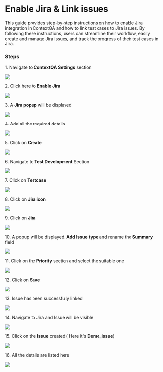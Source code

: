 # Enable Jira & Link issues

This guide provides step-by-step instructions on how to enable Jira integration in ContextQA and how to link test cases to Jira issues. By following these instructions, users can streamline their workflow, easily create and manage Jira issues, and track the progress of their test cases in Jira.

### Steps

1\. Navigate to **ContextQA Settings** section

![](https://ajeuwbhvhr.cloudimg.io/colony-recorder.s3.amazonaws.com/files/2024-03-06/d4c62c73-c6f5-4efb-8a17-02e1fd821b55/ascreenshot.jpeg?tl_px=0,66&br_px=1075,667&force_format=png&wat_scale=95&wat=1&wat_opacity=0.7&wat_gravity=northwest&wat_url=https://colony-recorder.s3.us-west-1.amazonaws.com/images/watermarks/FB923C_standard.png&wat_pad=-4,265)


2\. Click here to **Enable Jira**

![](https://ajeuwbhvhr.cloudimg.io/colony-recorder.s3.amazonaws.com/files/2024-03-06/fe90180a-d3b2-48be-9d63-59ddabeb97f3/ascreenshot.jpeg?tl_px=200,16&br_px=1275,617&force_format=png&wat_scale=95&wat=1&wat_opacity=0.7&wat_gravity=northwest&wat_url=https://colony-recorder.s3.us-west-1.amazonaws.com/images/watermarks/FB923C_standard.png&wat_pad=502,265)


3\. A **Jira popup** will be displayed

![](https://ajeuwbhvhr.cloudimg.io/colony-recorder.s3.amazonaws.com/files/2024-03-06/ace51b19-1371-4862-a5f0-3a697f25dcd7/ascreenshot.jpeg?tl_px=185,0&br_px=1260,600&force_format=png&wat_scale=95&wat=1&wat_opacity=0.7&wat_gravity=northwest&wat_url=https://colony-recorder.s3.us-west-1.amazonaws.com/images/watermarks/FB923C_standard.png&wat_pad=502,226)


4\. Add all the required details

![](https://ajeuwbhvhr.cloudimg.io/colony-recorder.s3.amazonaws.com/files/2024-03-19/07ef7fba-db1e-4b90-a35f-5346ce4fed22/user_cropped_screenshot.jpeg?tl_px=0,0&br_px=1719,912&force_format=png&width=1120.0&wat=1&wat_opacity=0.7&wat_gravity=northwest&wat_url=https://colony-recorder.s3.us-west-1.amazonaws.com/images/watermarks/FB923C_standard.png&wat_pad=494,176)


5\. Click on **Create**

![](https://ajeuwbhvhr.cloudimg.io/colony-recorder.s3.amazonaws.com/files/2024-03-19/de24071f-bdb8-4e22-9fa3-6f60382245ef/user_cropped_screenshot.jpeg?tl_px=200,0&br_px=1920,912&force_format=png&width=1120.0&wat=1&wat_opacity=0.7&wat_gravity=northwest&wat_url=https://colony-recorder.s3.us-west-1.amazonaws.com/images/watermarks/FB923C_standard.png&wat_pad=716,456)


6\. Navigate to **Test Development** Section

![](https://ajeuwbhvhr.cloudimg.io/colony-recorder.s3.amazonaws.com/files/2024-03-06/a6dd88f7-ddbd-4b89-877d-94403bca0694/ascreenshot.jpeg?tl_px=0,0&br_px=1376,769&force_format=png&width=1120.0&wat=1&wat_opacity=0.7&wat_gravity=northwest&wat_url=https://colony-recorder.s3.us-west-1.amazonaws.com/images/watermarks/FB923C_standard.png&wat_pad=-5,172)


7\. Click on **Testcase**

![](https://ajeuwbhvhr.cloudimg.io/colony-recorder.s3.amazonaws.com/files/2024-03-06/4ef85513-280e-4ccb-aca4-cd79cf639d4f/ascreenshot.jpeg?tl_px=0,0&br_px=1376,769&force_format=png&width=1120.0&wat=1&wat_opacity=0.7&wat_gravity=northwest&wat_url=https://colony-recorder.s3.us-west-1.amazonaws.com/images/watermarks/FB923C_standard.png&wat_pad=491,168)


8\. Click on **Jira icon**

![](https://ajeuwbhvhr.cloudimg.io/colony-recorder.s3.amazonaws.com/files/2024-03-06/20bdf870-79d1-43f8-bf96-b30bef639997/ascreenshot.jpeg?tl_px=0,0&br_px=1920,912&force_format=png&width=1120.0&wat=1&wat_opacity=0.7&wat_gravity=northwest&wat_url=https://colony-recorder.s3.us-west-1.amazonaws.com/images/watermarks/FB923C_standard.png&wat_pad=887,-15)


9\. Click on **Jira**

![](https://ajeuwbhvhr.cloudimg.io/colony-recorder.s3.amazonaws.com/files/2024-03-06/912f1ede-16b0-4653-969d-68a400671e2f/ascreenshot.jpeg?tl_px=0,0&br_px=1719,912&force_format=png&width=1120.0&wat=1&wat_opacity=0.7&wat_gravity=northwest&wat_url=https://colony-recorder.s3.us-west-1.amazonaws.com/images/watermarks/FB923C_standard.png&wat_pad=289,33)


10\. A popup will be displayed. **Add Issue** **type** and rename the **Summary** field

![](https://ajeuwbhvhr.cloudimg.io/colony-recorder.s3.amazonaws.com/files/2024-03-06/03920224-fbdd-4c74-8537-81724a310e4d/ascreenshot.jpeg?tl_px=0,8&br_px=1376,777&force_format=png&width=1120.0&wat=1&wat_opacity=0.7&wat_gravity=northwest&wat_url=https://colony-recorder.s3.us-west-1.amazonaws.com/images/watermarks/FB923C_standard.png&wat_pad=515,276)


11\. Click on the **Priority** section and select the suitable one 

![](https://ajeuwbhvhr.cloudimg.io/colony-recorder.s3.amazonaws.com/files/2024-03-06/438c2bcc-69d8-4699-8ebf-08a8528ab57c/ascreenshot.jpeg?tl_px=0,142&br_px=1376,912&force_format=png&width=1120.0&wat=1&wat_opacity=0.7&wat_gravity=northwest&wat_url=https://colony-recorder.s3.us-west-1.amazonaws.com/images/watermarks/FB923C_standard.png&wat_pad=367,397)


12\. Click on **Save**

![](https://ajeuwbhvhr.cloudimg.io/colony-recorder.s3.amazonaws.com/files/2024-03-06/3059ced6-08a0-471c-b1b8-c64bcdd6954f/ascreenshot.jpeg?tl_px=200,0&br_px=1920,912&force_format=png&width=1120.0&wat=1&wat_opacity=0.7&wat_gravity=northwest&wat_url=https://colony-recorder.s3.us-west-1.amazonaws.com/images/watermarks/FB923C_standard.png&wat_pad=1025,525)


13\. Issue has been successfully linked

![](https://ajeuwbhvhr.cloudimg.io/colony-recorder.s3.amazonaws.com/files/2024-03-19/15c3b51c-19d4-4c77-b3b1-76e4dd83deb0/user_cropped_screenshot.jpeg?tl_px=0,0&br_px=1920,912&force_format=png&width=1120.0&wat=1&wat_opacity=0.7&wat_gravity=northwest&wat_url=https://colony-recorder.s3.us-west-1.amazonaws.com/images/watermarks/FB923C_standard.png&wat_pad=379,70)


14\. Navigate to Jira and Issue will be visible

![](https://ajeuwbhvhr.cloudimg.io/colony-recorder.s3.amazonaws.com/files/2024-03-19/541e47f9-c4d2-4d78-b8d0-ade2bb40738a/user_cropped_screenshot.jpeg?tl_px=0,62&br_px=1075,663&force_format=png&wat_scale=95&wat=1&wat_opacity=0.7&wat_gravity=northwest&wat_url=https://colony-recorder.s3.us-west-1.amazonaws.com/images/watermarks/FB923C_standard.png&wat_pad=331,265)


15\. Click on the **Issue** created ( Here it's **Demo_issue**)

![](https://ajeuwbhvhr.cloudimg.io/colony-recorder.s3.amazonaws.com/files/2024-03-06/77628d70-c749-4758-93c0-3b973496f761/ascreenshot.jpeg?tl_px=0,61&br_px=1075,662&force_format=png&wat_scale=95&wat=1&wat_opacity=0.7&wat_gravity=northwest&wat_url=https://colony-recorder.s3.us-west-1.amazonaws.com/images/watermarks/FB923C_standard.png&wat_pad=355,265)


16\. All the details are listed here

![](https://ajeuwbhvhr.cloudimg.io/colony-recorder.s3.amazonaws.com/files/2024-03-19/e6e17137-3d73-41ff-80f8-4e0adffbef4b/user_cropped_screenshot.jpeg?tl_px=0,0&br_px=1920,912&force_format=png&width=1120.0&wat=1&wat_opacity=0.7&wat_gravity=northwest&wat_url=https://colony-recorder.s3.us-west-1.amazonaws.com/images/watermarks/FB923C_standard.png&wat_pad=327,213)



